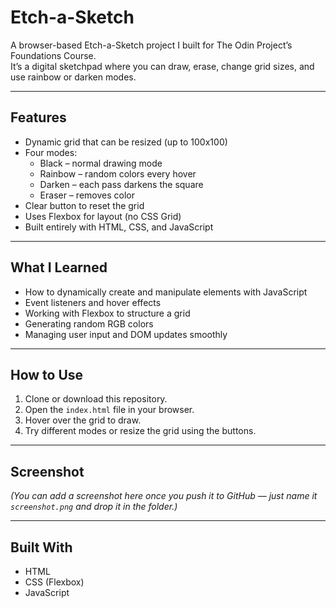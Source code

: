 # Etch-a-Sketch

A browser-based Etch-a-Sketch project I built for The Odin Project’s Foundations Course.  
It’s a digital sketchpad where you can draw, erase, change grid sizes, and use rainbow or darken modes.

---

## Features

- Dynamic grid that can be resized (up to 100x100)
- Four modes:
  - Black – normal drawing mode  
  - Rainbow – random colors every hover  
  - Darken – each pass darkens the square  
  - Eraser – removes color  
- Clear button to reset the grid
- Uses Flexbox for layout (no CSS Grid)
- Built entirely with HTML, CSS, and JavaScript

---

## What I Learned

- How to dynamically create and manipulate elements with JavaScript  
- Event listeners and hover effects  
- Working with Flexbox to structure a grid  
- Generating random RGB colors  
- Managing user input and DOM updates smoothly  

---

## How to Use

1. Clone or download this repository.  
2. Open the `index.html` file in your browser.  
3. Hover over the grid to draw.  
4. Try different modes or resize the grid using the buttons.

---

## Screenshot

*(You can add a screenshot here once you push it to GitHub — just name it `screenshot.png` and drop it in the folder.)*

---

## Built With

- HTML  
- CSS (Flexbox)  
- JavaScript  